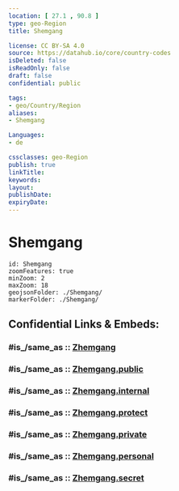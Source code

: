 ```yaml
---
location: [ 27.1 , 90.8 ] 
type: geo-Region
title: Shemgang

license: CC BY-SA 4.0
source: https://datahub.io/core/country-codes
isDeleted: false
isReadOnly: false
draft: false
confidential: public

tags:
- geo/Country/Region
aliases:
- Shemgang

Languages:
- de

cssclasses: geo-Region
publish: true
linkTitle: 
keywords: 
layout: 
publishDate: 
expiryDate: 
---
```


# Shemgang

```leaflet
id: Shemgang
zoomFeatures: true 
minZoom: 2 
maxZoom: 18
geojsonFolder: ./Shemgang/
markerFolder: ./Shemgang/
```


## Confidential Links & Embeds: 

### #is_/same_as :: [Zhemgang](/_Standards/Earth/Continent/Asia/Asia~South/Bhutan/Districts~Bhutan/Zhemgang.md) 

### #is_/same_as :: [Zhemgang.public](/_public/Earth/Continent/Asia/Asia~South/Bhutan/Districts~Bhutan/Zhemgang.public.md) 

### #is_/same_as :: [Zhemgang.internal](/_internal/Earth/Continent/Asia/Asia~South/Bhutan/Districts~Bhutan/Zhemgang.internal.md) 

### #is_/same_as :: [Zhemgang.protect](/_protect/Earth/Continent/Asia/Asia~South/Bhutan/Districts~Bhutan/Zhemgang.protect.md) 

### #is_/same_as :: [Zhemgang.private](/_private/Earth/Continent/Asia/Asia~South/Bhutan/Districts~Bhutan/Zhemgang.private.md) 

### #is_/same_as :: [Zhemgang.personal](/_personal/Earth/Continent/Asia/Asia~South/Bhutan/Districts~Bhutan/Zhemgang.personal.md) 

### #is_/same_as :: [Zhemgang.secret](/_secret/Earth/Continent/Asia/Asia~South/Bhutan/Districts~Bhutan/Zhemgang.secret.md)

